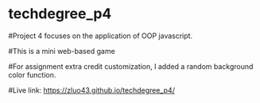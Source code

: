 # techdegree_p4
#Project 4 focuses on the application of OOP javascript.

#This is a mini web-based game

#For assignment extra credit customization, I added a random background color function.

#Live link: https://zluo43.github.io/techdegree_p4/
